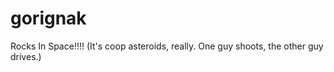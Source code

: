 # gorignak
Rocks In Space!!!!  (It's coop asteroids, really.  One guy shoots, the other guy drives.)

